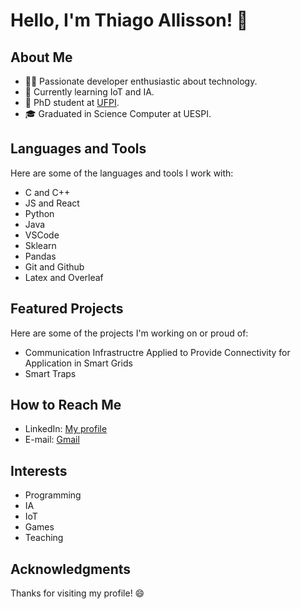 # Hello, I'm Thiago Allisson! 👋

## About Me

- 👨‍💻 Passionate developer enthusiastic about technology.
- 🌱 Currently learning IoT and IA.
- 💼 PhD student at [UFPI](https://ufpi.br/).
- 🎓 Graduated in Science Computer at UESPI.

## Languages and Tools

Here are some of the languages and tools I work with:

- C and C++
- JS and React
- Python
- Java
- VSCode
- Sklearn
- Pandas
- Git and Github
- Latex and Overleaf

## Featured Projects

Here are some of the projects I'm working on or proud of:

- Communication Infrastructre Applied to Provide Connectivity for Application in Smart Grids
- Smart Traps

## How to Reach Me

- LinkedIn: [My profile](https://www.linkedin.com/in/thiago-allisson-rsilva)
- E-mail: [Gmail](mailto:thiago.allisson@ufpi.edu.br)

## Interests

- Programming
- IA
- IoT
- Games
- Teaching

## Acknowledgments

Thanks for visiting my profile! 😄
